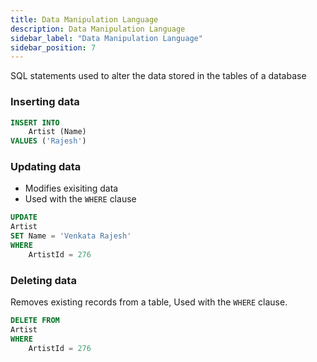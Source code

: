 ```yaml
---
title: Data Manipulation Language
description: Data Manipulation Language
sidebar_label: "Data Manipulation Language"
sidebar_position: 7
---
```


SQL statements used to alter the data stored in the tables of a database

### Inserting data

```sql
INSERT INTO
	Artist (Name)
VALUES ('Rajesh')
```

### Updating data

- Modifies exisiting data
- Used with the `WHERE` clause

```sql
UPDATE
Artist
SET Name = 'Venkata Rajesh'
WHERE
	ArtistId = 276
```

### Deleting data

Removes existing records from a table, Used with the `WHERE` clause.

```sql
DELETE FROM
Artist
WHERE
	ArtistId = 276
```

